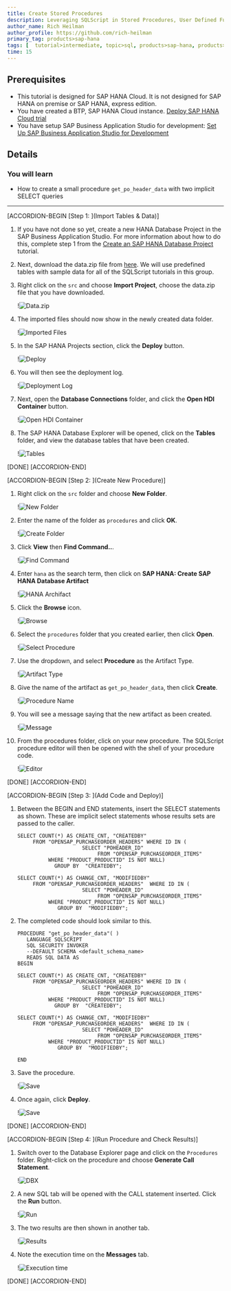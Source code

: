 ```yaml
---
title: Create Stored Procedures
description: Leveraging SQLScript in Stored Procedures, User Defined Functions, and User Defined Libraries
author_name: Rich Heilman
author_profile: https://github.com/rich-heilman
primary_tag: products>sap-hana
tags: [  tutorial>intermediate, topic>sql, products>sap-hana, products>sap-hana-cloud, products>sap-business-application-studio]   
time: 15
---
```


## Prerequisites  
- This tutorial is designed for SAP HANA Cloud. It is not designed for SAP HANA on premise or SAP HANA, express edition.
- You have created a BTP, SAP HANA Cloud instance. [Deploy SAP HANA Cloud trial](hana-cloud-deploying)
- You have setup SAP Business Application Studio for development: [Set Up SAP Business Application Studio for Development](appstudio-onboarding)

## Details
### You will learn  
- How to create a small procedure `get_po_header_data` with two implicit SELECT queries

---

[ACCORDION-BEGIN [Step 1: ](Import Tables & Data)]

1. If you have not done so yet, create a new HANA Database Project in the SAP Business Application Studio. For more information about how to do this, complete step 1 from the [Create an SAP HANA Database Project](hana-cloud-create-db-project) tutorial.

2. Next, download the data.zip file from [here](https://github.com/SAP-samples/hana-opensap-cloud-2020/raw/main/tutorial/data.zip).   We will use predefined tables with sample data for all of the SQLScript tutorials in this group.

3. Right click on the `src` and choose **Import Project**, choose the data.zip file that you have downloaded.

    !![Data.zip](1_1.png)

4. The imported files should now show in the newly created data folder.

    !![Imported Files](1_2.png)

5. In the SAP HANA Projects section, click the **Deploy** button.

    !![Deploy](1_3.png)

6. You will then see the deployment log.

    !![Deployment Log](1_4.png)

7. Next, open the **Database Connections** folder, and click the **Open HDI Container** button.

    !![Open HDI Container](1_5.png)

8. The SAP HANA Database Explorer will be opened, click on the **Tables** folder, and view the database tables that have been created.

    !![Tables](1_6.png)

[DONE]
[ACCORDION-END]

[ACCORDION-BEGIN [Step 2: ](Create New Procedure)]

1. Right click on the `src` folder and choose **New Folder**.

    !![New Folder](2_1.png)

2. Enter the name of the folder as `procedures` and click **OK**.

    !![Create Folder](2_2.png)

3. Click **View** then  **Find Command..**.

    !![Find Command](2_3.png)

4. Enter `hana` as the search term, then click on **SAP HANA: Create SAP HANA Database Artifact**

    !![HANA Archifact](2_4.png)

5. Click the **Browse** icon.

    !![Browse](2_5.png)

6. Select the `procedures` folder that you created earlier, then click **Open**.

    !![Select Procedure](2_6.png)

7. Use the dropdown, and select **Procedure** as the Artifact Type.

    !![Artifact Type](2_7.png)

8. Give the name of the artifact as `get_po_header_data`, then click **Create**.

    !![Procedure Name](2_8.png)

9. You will see a message saying that the new artifact as been created.

    !![Message](2_9.png)

10. From the procedures folder, click on your new procedure. The SQLScript procedure editor will then be opened with the shell of your procedure code.

    !![Editor](2_10.png)

[DONE]
[ACCORDION-END]

[ACCORDION-BEGIN [Step 3: ](Add Code and Deploy)]

1. Between the BEGIN and END statements, insert the SELECT statements as shown.  These are implicit select statements whose results sets are passed to the caller.  

    ```SQLCRIPT
    SELECT COUNT(*) AS CREATE_CNT, "CREATEDBY"
         FROM "OPENSAP_PURCHASEORDER_HEADERS" WHERE ID IN (
                         SELECT "POHEADER_ID"
                              FROM "OPENSAP_PURCHASEORDER_ITEMS"
              WHERE "PRODUCT_PRODUCTID" IS NOT NULL)
                GROUP BY  "CREATEDBY";

    SELECT COUNT(*) AS CHANGE_CNT, "MODIFIEDBY"
         FROM "OPENSAP_PURCHASEORDER_HEADERS"  WHERE ID IN (
                         SELECT "POHEADER_ID"
                              FROM "OPENSAP_PURCHASEORDER_ITEMS"
              WHERE "PRODUCT_PRODUCTID" IS NOT NULL)
                 GROUP BY  "MODIFIEDBY";
    ```

2. The completed code should look similar to this.

    ```SQLSCRIPT
    PROCEDURE "get_po_header_data"( )
       LANGUAGE SQLSCRIPT
       SQL SECURITY INVOKER
       --DEFAULT SCHEMA <default_schema_name>
       READS SQL DATA AS
    BEGIN

    SELECT COUNT(*) AS CREATE_CNT, "CREATEDBY"
         FROM "OPENSAP_PURCHASEORDER_HEADERS" WHERE ID IN (
                         SELECT "POHEADER_ID"
                              FROM "OPENSAP_PURCHASEORDER_ITEMS"
              WHERE "PRODUCT_PRODUCTID" IS NOT NULL)
                GROUP BY  "CREATEDBY";

    SELECT COUNT(*) AS CHANGE_CNT, "MODIFIEDBY"
         FROM "OPENSAP_PURCHASEORDER_HEADERS"  WHERE ID IN (
                         SELECT "POHEADER_ID"
                              FROM "OPENSAP_PURCHASEORDER_ITEMS"
              WHERE "PRODUCT_PRODUCTID" IS NOT NULL)
                 GROUP BY  "MODIFIEDBY";

    END

    ```

3. Save the procedure.

    !![Save](3_1.png)

4. Once again, click **Deploy**.

    !![Save](3_2.png)


[DONE]
[ACCORDION-END]

[ACCORDION-BEGIN [Step 4: ](Run Procedure and Check Results)]

1. Switch over to the Database Explorer page and click on the `Procedures` folder. Right-click on the procedure and choose **Generate Call Statement**.

    !![DBX](4_1.png)

2. A new SQL tab will be opened with the CALL statement inserted. Click the **Run** button.

    !![Run](4_2.png)

3. The two results are then shown in another tab.  

    !![Results](4_3.png)

4. Note the execution time on the **Messages** tab.

    !![Execution time](4_4.png)

[DONE]
[ACCORDION-END]
